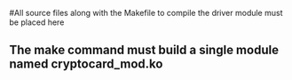 #All source files along with the Makefile to compile the driver module must be placed here
## The make command must build a single module named cryptocard_mod.ko
